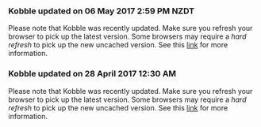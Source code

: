 ### Kobble updated on 06 May 2017 2:59 PM NZDT
Please note that Kobble was recently updated. Make sure you refresh your browser to pick up the latest version. Some browsers may require a *hard refresh* to pick up the new uncached version. See this [link](https://www.getfilecloud.com/blog/2015/03/tech-tip-how-to-do-hard-refresh-in-browsers/#.WQL1eoiGNhE) for more information.

### Kobble updated on 28 April 2017 12:30 AM
Please note that Kobble was recently updated. Make sure you refresh your browser to pick up the latest version. Some browsers may require a *hard refresh* to pick up the new uncached version. See this [link](https://www.getfilecloud.com/blog/2015/03/tech-tip-how-to-do-hard-refresh-in-browsers/#.WQL1eoiGNhE) for more information.
